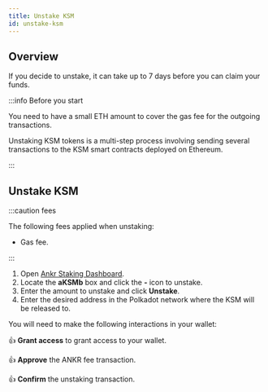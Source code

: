 ```yaml
---
title: Unstake KSM
id: unstake-ksm
---
```


## Overview

If you decide to unstake, it can take up to 7 days before you can claim your funds.

:::info Before you start

You need to have a small ETH amount to cover the gas fee for the outgoing transactions.

Unstaking KSM tokens is a multi-step process involving sending several transactions to the KSM smart contracts deployed on Ethereum.

:::

## Unstake KSM

:::caution fees

The following fees applied when unstaking:
* Gas fee. 

:::

1. Open [Ankr Staking Dashboard](https://www.ankr.com/staking/dashboard/).
2. Locate the **aKSMb** box and click the **-** icon to unstake.
3. Enter the amount to unstake and click **Unstake**.
4. Enter the desired address in the Polkadot network where the KSM will be released to.

You will need to make the following interactions in your wallet:

:thumbsup: **Grant access** to grant access to your wallet.

:thumbsup: **Approve** the ANKR fee transaction.

:thumbsup: **Confirm** the unstaking transaction.